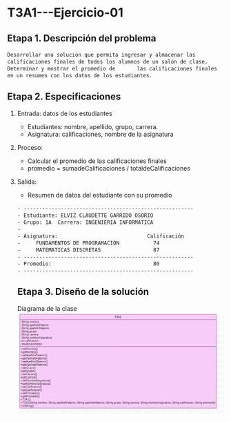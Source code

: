 # T3A1---Ejercicio-01

## Etapa 1. Descripción del problema 
    Desarrollar una solución que permita ingresar y almacenar las calificaciones finales de todos los alumnos de un salón de clase. Determinar y mostrar el promedio de       las calificaciones finales en un resumen con los datos de los estudiantes.

## Etapa 2. Especificaciones
1. Entrada: datos de los estudiantes
   - Estudiantes: nombre, apellido, grupo, carrera.
   - Asignatura: calificaciones, nombre de la asignatura
2. Proceso:
   - Calcular el promedio de las calificaciones finales
   - promedio = sumadeCalificaciones / totaldeCalificaciones
3. Salida:
   - Resumen de datos del estudiante con su promedio
    
    ~~~
   - -------------------------------------------------------
   - Estudiante: ELVIZ CLAUDETTE GARRIDO OSORIO 
   - Grupo: 1A  Carrera: INGENIERIA INFORMATICA
   -
   - Asignatura:                             Calificación 
   -     FUNDAMENTOS DE PROGRAMACIÓN           74
   -     MATEMATICAS DISCRETAS                 87
   - -------------------------------------------------------
   - Promedio:                                 80
   - -------------------------------------------------------
    ~~~
    
    ## Etapa 3. Diseño de la solución
    Diagrama de la clase
    ![](https://github.com/ElvizClaudette/T3A1---Ejercicio-01/blob/main/T3A1.png)
    
